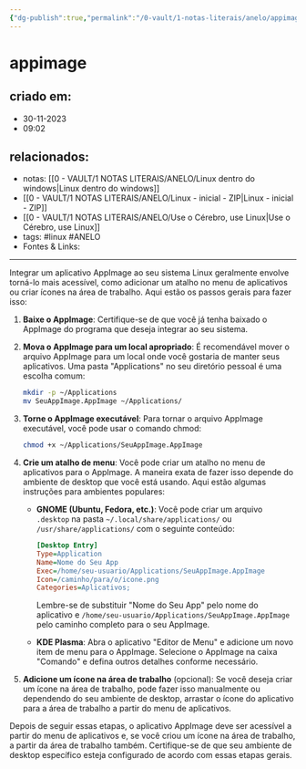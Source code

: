 ```yaml
---
{"dg-publish":true,"permalink":"/0-vault/1-notas-literais/anelo/appimage/","tags":["linux","ANELO"],"dgHomeLink":true,"dgShowLocalGraph":true,"dgShowFileTree":true,"dgEnableSearch":true,"noteIcon":""}
---
```


# appimage

## criado em: 
- 30-11-2023
- 09:02
## relacionados:
- notas: [[0 - VAULT/1 NOTAS LITERAIS/ANELO/Linux dentro do windows\|Linux dentro do windows]]
- [[0 - VAULT/1 NOTAS LITERAIS/ANELO/Linux - inicial - ZIP\|Linux - inicial - ZIP]]
- [[0 - VAULT/1 NOTAS LITERAIS/ANELO/Use o Cérebro, use Linux\|Use o Cérebro, use Linux]]
- tags: #linux #ANELO
- Fontes & Links: 
---

Integrar um aplicativo AppImage ao seu sistema Linux geralmente envolve torná-lo mais acessível, como adicionar um atalho no menu de aplicativos ou criar ícones na área de trabalho. Aqui estão os passos gerais para fazer isso:

1. **Baixe o AppImage**:
   Certifique-se de que você já tenha baixado o AppImage do programa que deseja integrar ao seu sistema.

2. **Mova o AppImage para um local apropriado**:
   É recomendável mover o arquivo AppImage para um local onde você gostaria de manter seus aplicativos. Uma pasta "Applications" no seu diretório pessoal é uma escolha comum:

   ```bash
   mkdir -p ~/Applications
   mv SeuAppImage.AppImage ~/Applications/
   ```

3. **Torne o AppImage executável**:
   Para tornar o arquivo AppImage executável, você pode usar o comando chmod:

   ```bash
   chmod +x ~/Applications/SeuAppImage.AppImage
   ```

4. **Crie um atalho de menu**:
   Você pode criar um atalho no menu de aplicativos para o AppImage. A maneira exata de fazer isso depende do ambiente de desktop que você está usando. Aqui estão algumas instruções para ambientes populares:

   - **GNOME (Ubuntu, Fedora, etc.)**:
     Você pode criar um arquivo `.desktop` na pasta `~/.local/share/applications/` ou `/usr/share/applications/` com o seguinte conteúdo:

     ```ini
     [Desktop Entry]
     Type=Application
     Name=Nome do Seu App
     Exec=/home/seu-usuario/Applications/SeuAppImage.AppImage
     Icon=/caminho/para/o/icone.png
     Categories=Aplicativos;
     ```

     Lembre-se de substituir "Nome do Seu App" pelo nome do aplicativo e `/home/seu-usuario/Applications/SeuAppImage.AppImage` pelo caminho completo para o seu AppImage.

   - **KDE Plasma**:
     Abra o aplicativo "Editor de Menu" e adicione um novo item de menu para o AppImage. Selecione o AppImage na caixa "Comando" e defina outros detalhes conforme necessário.

5. **Adicione um ícone na área de trabalho** (opcional):
   Se você deseja criar um ícone na área de trabalho, pode fazer isso manualmente ou dependendo do seu ambiente de desktop, arrastar o ícone do aplicativo para a área de trabalho a partir do menu de aplicativos.

Depois de seguir essas etapas, o aplicativo AppImage deve ser acessível a partir do menu de aplicativos e, se você criou um ícone na área de trabalho, a partir da área de trabalho também. Certifique-se de que seu ambiente de desktop específico esteja configurado de acordo com essas etapas gerais.